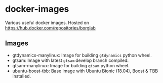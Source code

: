 # docker-images
Various useful docker images. Hosted on https://hub.docker.com/repositories/borglab


## Images

- gtdynamics-manylinux: Image for building `gtdynamics` python wheel.
- gtsam: Image with latest `gtsam` develop branch compiled.
- gtsam-manylinux: Image for building `gtsam` python wheel.
- ubuntu-boost-tbb: Base image with Ubuntu Bionic (18.04), Boost & TBB installed.
